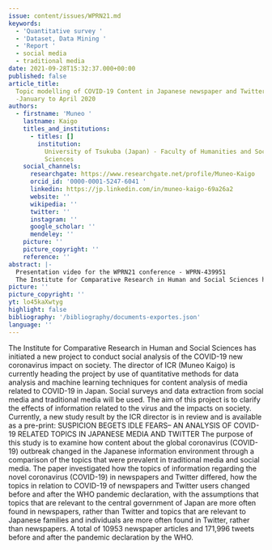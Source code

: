 ```yaml
---
issue: content/issues/WPRN21.md
keywords:
  - 'Quantitative survey '
  - 'Dataset, Data Mining '
  - 'Report '
  - social media
  - traditional media
date: 2021-09-28T15:32:37.000+00:00
published: false
article_title:
  Topic modelling of COVID-19 Content in Japanese newspaper and Twitter
  -January to April 2020
authors:
  - firstname: 'Muneo '
    lastname: Kaigo
    titles_and_institutions:
      - titles: []
        institution:
          University of Tsukuba (Japan) - Faculty of Humanities and Social
          Sciences
    social_channels:
      researchgate: https://www.researchgate.net/profile/Muneo-Kaigo
      orcid_id: '0000-0001-5247-6041 '
      linkedin: https://jp.linkedin.com/in/muneo-kaigo-69a26a2
      website: ''
      wikipedia: ''
      twitter: ''
      instagram: ''
      google_scholar: ''
      mendeley: ''
    picture: ''
    picture_copyright: ''
    reference: ''
abstract: |-
  Presentation video for the WPRN21 conference - WPRN-439951
  The Institute for Comparative Research in Human and Social Sciences has initiated a new project to conduct social analysis of the COVID-19 new coronavirus impact on society. The purpose of this study is to examine how content about the global coronavirus (COVID-19) outbreak changed in the Japanese information environment through a comparison of the topics that were prevalent in traditional media and social media.
picture: ''
picture_copyright: ''
yt: lo45kaXwtyg
highlight: false
bibliography: '/bibliography/documents-exportes.json'
language: ''
---
```


The Institute for Comparative Research in Human and Social Sciences has initiated a new project to conduct social analysis of the COVID-19 new coronavirus impact on society. The director of ICR (Muneo Kaigo) is currently heading the project by use of quantitative methods for data analysis and machine learning techniques for content analysis of media related to COVID-19 in Japan. Social surveys and data extraction from social media and traditional media will be used. The aim of this project is to clarify the effects of information related to the virus and the impacts on society. Currently, a new study result by the ICR director is in review and is available as a pre-print: SUSPICION BEGETS IDLE FEARS– AN ANALYSIS OF COVID-19 RELATED TOPICS IN JAPANESE MEDIA AND TWITTER The purpose of this study is to examine how content about the global coronavirus (COVID-19) outbreak changed in the Japanese information environment through a comparison of the topics that were prevalent in traditional media and social media. The paper investigated how the topics of information regarding the novel coronavirus (COVID-19) in newspapers and Twitter differed, how the topics in relation to COVID-19 of newspapers and Twitter users changed before and after the WHO pandemic declaration, with the assumptions that topics that are relevant to the central government of Japan are more often found in newspapers, rather than Twitter and topics that are relevant to Japanese families and individuals are more often found in Twitter, rather than newspapers. A total of 10953 newspaper articles and 171,996 tweets before and after the pandemic declaration by the WHO.

<Youtube yt="lo45kaXwtyg" caption ="WPRN-469352 ProjectTopic modelling of COVID-19 Content in Japanese newspaper and Twitter -January to April 2020"></Youtube>
